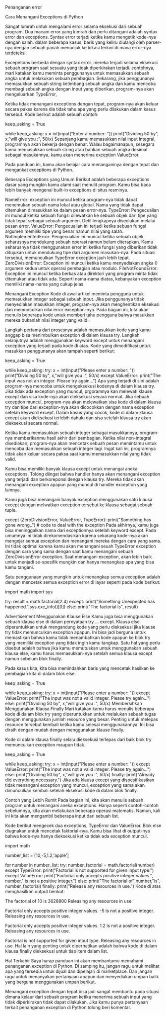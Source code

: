 
Penanganan error


Cara Menangani Exceptions di Python

Sangat lumrah untuk mengalami error selama eksekusi dari sebuah program. Dua macam error yang lumrah dan perlu ditangani adalah syntax error dan exceptions. Syntax error terjadi ketika kamu mengetik kode-nya dengan salah. dalam beberapa kasus, baris yang keliru diulangi oleh parser-nya dengan sebuah panah menunjuk ke lokasi terkini di mana error-nya terdeteksi.

Excepetions berbeda dengan syntax error. mereka terjadi selama eksekusi sebuah program saat sesuatu yang tidak diperkirakan terjadi. contohnya, mari katakan kamu meminta penggunanya untuk memasukkan sebuah angka untuk melakukan sebuah pembagian. Sekarang, jika penggunanya memasukkan sebuah string ketimbang sebuah angka dan kamu mencoba membagi sebuah angka dengan input yang diberikan, program-nya akan mengeluarkan TypeError,

Ketika tidak menangani exceptions dengan tepat, program-nya akan keluar secara paksa karena dia tidak tahu apa yang perlu dilakukan dalam kasus tersebut. Kode berikut adalah sebuah contoh:

keep_asking = True
 
while keep_asking:
    x = int(input("Enter a number: "))
    print("Dividing 50 by", x,"will give you :", 50/x)
Sepanjang kamu memasukkan nilai input integral, programnya akan bekerja dengan benar. Walau bagaimanapun, sesegara kamu memasukkan sebuah string atau bahkan sebuah angka desimal sebagai masukannya, kamu akan menerima exception ValueError.

Pada panduan ini, kamu akan belajar cara menanganinya dengan tepat dan mengankat exceptions di Python.

Beberapa Exceptions yang Umum
Berikut adalah beberapa exceptions dasar yang mungkin kamu alami saat menulit program. Kamu bisa baca lebih banyak mengenai built-in exceptions di situs resminya.

NameError: exception ini muncul ketika program-nya tidak dapat menemukan sebuah nama lokal atau global. Nama yang tidak dapat ditemukan dimasukkan ke dalam pesan error-nya.
TypeError: Pengecualian ini muncul ketika sebuah fungsi dilewatkan ke sebuah objek dari tipe yang tidak tepat sebagai sebuah argumen. Detil lengkapnya disediakan melalui pesan error.
ValueError: Pengecualian ini terjadi ketika sebuah fungsi argumen memiliki tipe yang benar namun nilai yang salah.
NotImplementedError: Pengecualian ini muncul ketika sebuah objek seharusnya mendukung sebuah operasi namun belum diterapkan. Kamu seharusnya tidak menggunakan error ini ketika fungsi yang diberikan tidak ditujukan untuk mendukung tipe dari argumen masukan-nya. Pada situasi tersebut, memunculkan TypeError exception jauh lebih tepat.
ZeroDivisionError: Exception ini muncul ketika kamu menyediakan angka 0 argumen kedua untuk operasi pembagian atau modulo.
FileNotFoundError: Exception ini muncul ketika berkas atau direktori yang program minta tidak ditemukan atau tidak ada.
Seperti nama-nama diatas, kebanyakan exception memiliki nama-nama yang cukup jelas.

Menangani Exception
Kode di awal artikel meminta pengguna untuk memasukkan integer sebagai sebuah input. Jika penggunanya tidak menyediakan masukkan integer, program-nya akan menghentikan eksekusi dan memunculkan nilai error exception-nya. Pada bagian ini, kita akan menulis beberapa kode untuk memberi tahu pengguna bahwa masukkan mereka bukanlah nilai integer yang valid.

Langkah pertama dari prosesnya adalah memasukkan kode yang kamu anggap bisa menimbulkan exception di dalam klausa try. Langkah selanjutnya adalah menggunakan keyword except untuk menangani exception yang terjadi pada kode di atas. Kode yang dimodifikasi untuk masukkan penggunanya akan tampah seperti berikut:


keep_asking = True
 
while keep_asking:
    try:
        x = int(input("Please enter a number: "))
        print("Dividing 50 by", x,"will give you :", 50/x)
    except ValueError:
        print("The input was not an integer. Please try again...")
Apa yang terjadi di sini adalah program-nya mencoba untuk mengeksekusi kodenya di dalam klausa try. Jika tidak ada exception yang muncul, prgoramnya kan melewati klause except dan sisa kode-nya akan dieksekusi secara normal. Jika sebuah exception muncul, program-nya akan melewatkan sisa kode di dalam klausa try dan tipe dari exception-nya akan dicocokkan dengan nama exception setelah keyword except. Dalam kasus yang cocok, kode di dalam klausa except akan dieksekusi terlebih dahulu dan sisa setelah klausa try akan dieksekusi secara normal.

Ketika kamu memasukkan sebuah integer sebagai masukkannya, program-nya memberikanmu hasil akhir dari pembagian. Ketika nilai non-integral disediakan, program-nya akan mencetak sebuah pesan memintamu untuk mencoba dan memasukkan sebuah integer lagi. Ingat kali ini, programnya tidak akan keluar secara paksa saat kamu memasukkan nilai yang tidak valid.

Kamu bisa memiliki banyak klausa except untuk menangai aneka exceptions. Tolong diingat bahwa handler hanya akan menangani exception yang terjadi dan berkoreponsi dengan klausa try. Mereka tidak akan menangani exception apapun yang muncul di handler exception yang lainnya.

Kamu juga bisa menangani banyak exception menggunakan satu klausa except dengan melwatkan exception tersebut ke klausa sebagai sebuah tuple.


except (ZeroDivisionError, ValueError, TypeError):
    print("Something has gone wrong..")
    # code to deal with the exception
Pada akhirnya, kamu juga bisa meninggalkan nama dari exceptionnya setelah keyword except. Pada umumnya ini tidak direkomendasikan karena sekarang kode-nya akan mengejar semua exception dan menangani mereka dengan cara yang sama. Ini tidak optimal karena kamu akan menangani seuah TypeError exception dengan cara yang sama dengan saat kamu menangani sebuah ZeroDivisionError exception. Saat menangani exception, akan lebih baik untuk menjadi se-spesifik mungkin dan hanya menangkap apa yang bisa kamu tangani.

Satu penggunaan yang mungkin untuk menangkap semua exception adalah dengan mencetak semua exception error di layar seperti pada kode berikut:


import math
import sys
 
try:
    result = math.factorial(2.4)
except:
    print("Something Unexpected has happened.",sys.exc_info()[0])
else:
    print("The factorial is", result)

Advertisement
Menggunakan Klause Else
Kamu juga bisa menggunakan sebuah klausa else di dalam pernyataan try ... except. Klausa else diperuntukkan untuk mengandung kode yang perlu dieksekusi jika klause try tidak memunculkan exception apapun. Ini bisa jadi berguna untuk memastikan bahwa kamu tidak menambahkan kode apapun ke blok try yang memiliki exception yang tidak ingin kamu tangkap. Satu hal yang perlu disebut adalah bahwa jika kamu memutuskan untuk menggunakan sebuah klausa else, kamu harus memasukkan-nya setelah semua klausa except namun sebelum blok finally.

Pada kasus kita, kita bisa memindahkan baris yang mencetak hasilkan ke pembagian kita di dalam blok else.


keep_asking = True
 
while keep_asking:
    try:
        x = int(input("Please enter a number: "))
    except ValueError:
        print("The input was not a valid integer. Please try again...")
    else:
        print("Dividing 50 by", x,"will give you :", 50/x)
Membersihkan Menggunakan Klausa Finally
Mari katakan kamu harus menulis beberapa kode di dalam blok try yang diperuntukkan untuk melalukan sebuah tugas dengan menggunakan jumlah resource yang besar. Penting untuk melepas resource tersebut kembali ketika kamu selesai menggunakannya. Ini bisa diraih dengan mudah dengan menggunakan klause finally.

Kode di dalam klausa finally selalu dieksekusi terlepas dari baik blok try memunculkan exception maupun tidak.


keep_asking = True
 
while keep_asking:
    try:
        x = int(input("Please enter a number: "))
    except ValueError:
        print("The input was not a valid integer. Please try again...")
    else:
        print("Dividing 50 by", x,"will give you :", 50/x)
    finally:
        print("Already did everything necessary.")
Jika ada klausa except yang dispesifikasikan tidak menangani exception yang muncul, exception yang sama akan dimunculkan kembali setelah eksekusi kode di dalam blok finally.

Contoh yang Lebih Rumit
Pada bagian ini, kita akan menulis sebuah program untuk menangani aneka exceptions. Hanya seperti contoh-contoh sebelumnya, kita akan melakukan beberapa operasi matematis. Namun, kali ini kita akan mengambil beberapa input dari sebuah list.

Kode berikut mengecek dua exceptions, TypeError dan ValueError. Blok else diugnakan untuk mencetak faktorial-nya. Kamu bisa lihat di output-nya bahwa kode-nya hanya dieksekusi ketika tidak ada exception muncul.


import math
 
number_list = [10,-5,1.2,'apple']
 
for number in number_list:
    try:
        number_factorial = math.factorial(number)
    except TypeError:
        print("Factorial is not supported for given input type.")
    except ValueError:
        print("Factorial only accepts positive integer values.", number," is not a positive integer.")
    else:
        print("The factorial of",number,"is", number_factorial)
    finally:
        print("Release any resources in use.")
Kode di atas menghasilkan output berikut:

The factorial of 10 is 3628800
Releasing any resources in use.
 
Factorial only accepts positive integer values. -5  is not a positive integer.
Releasing any resources in use.
 
Factorial only accepts positive integer values. 1.2  is not a positive integer.
Releasing any resources in use.
 
Factorial is not supported for given input type.
Releasing any resources in use.
Hal lain yang penting untuk diperhatikan adalah bahwa kode di dalam klausa finally dieksekusi untuk tiap item dalam list.

Hal Terkahir
Saya harap panduan ini akan membantumu memahami penanganan exception di Python. Di samping itu, jangan ragu untuk melihat apa yang tersedia untuk dijual dan dipelajari di marketplace. Dan jangan ragu untuk menanyakan pertanyaan apapun dan menyediakan umpan balik yang berguna menggunakan umpan berikut.

Menangani exception dengan tepat bisa jadi sangat membantu pada situasi dimana kelaur dari sebuah program ketika menerima sebuah input yang tidak diperkirakan tidak dapat dilakukan. Jika kamu punya pertanyaan terkait penanganan exception di Python tolong beri komentar.